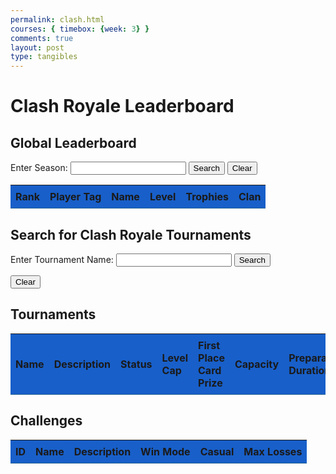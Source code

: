 ```yaml
---
permalink: clash.html
courses: { timebox: {week: 3} }
comments: true
layout: post
type: tangibles
---
```

<html>
<head>
    <title>Clash Royale Information Database</title>
    <style>
        table {
            width: 100%;
            border-collapse: collapse;
        }
        th, td {
            padding: 8px;
            text-align: left;
            border-bottom: 1px solid #246092;
        }
        th {
            background-color: #185fc9;
        }
    </style>
</head>
<body>
    <h1>Clash Royale Leaderboard</h1>
    <div id="leaderboard">
        <h2>Global Leaderboard</h2>
        <div>
            <label for="seasonInput">Enter Season:</label>
            <input type="number" id="seasonInput" name="seasonInput">
            <button id="searchButton2">Search</button>
            <button id="clearButton">Clear</button>
        </div>
        <table id="leaderboardTable">
            <thead>
                <tr>
                    <th>Rank</th>
                    <th>Player Tag</th>
                    <th>Name</th>
                    <th>Level</th>
                    <th>Trophies</th>
                    <th>Clan</th>
                </tr>
            </thead>
            <tbody>
                <!-- Leaderboard data will be displayed here -->
            </tbody>
        </table>
    </div>
    <h2>Search for Clash Royale Tournaments</h2>
    <form id="searchForm">
        <label for="tournamentName">Enter Tournament Name:</label>
        <input type="text" id="tournamentName" name="tournamentName">
        <button type="submit">Search</button>
    </form>
    <button id="clearButton2">Clear</button>
    <div id="tournaments-list">
        <h2>Tournaments</h2>
        <table id="tournamentTable">
            <thead>
                <tr>
                    <th>Name</th>
                    <th>Description</th>
                    <th>Status</th>
                    <th>Level Cap</th>
                    <th>First Place Card Prize</th>
                    <th>Capacity</th>
                    <th>Preparation Duration</th>
                    <th>Duration</th>
                    <th>Created Time</th>
                    <th>Game Mode ID</th>         
                </tr>
            </thead>
            <tbody>
                <!-- Tournaments will be displayed here -->
            </tbody>
        </table>
    </div>
    <div id="challenges-list">
        <h2>Challenges</h2>
        <table id="challengeTable">
            <thead>
                <tr>
                    <th>ID</th>
                    <th>Name</th>
                    <th>Description</th>
                    <th>Win Mode</th>
                    <th>Casual</th>
                    <th>Max Losses</th>
                </tr>
            </thead>
            <tbody>
                <!-- Challenges will be displayed here -->
            </tbody>
        </table>
    </div>
    <script src="https://code.jquery.com/jquery-3.6.0.min.js"></script>
    <script>
        $(document).ready(function() {
            const backendUrl = 'http://127.0.0.1:8086';
            function fetchLeaderboard(season) {
                $.getJSON(`${backendUrl}/leaderboard?season=${season}`, function(data) {
                    $('#leaderboardTable tbody').empty();
                    data.forEach(function(player) {
                        $('#leaderboardTable tbody').append(`
                            <tr>
                                <td>${player.rank}</td>
                                <td>${player.tag}</td>
                                <td>${player.name}</td>
                                <td>${player.expLevel}</td>
                                <td>${player.trophies}</td>
                                <td>${player.clan ? player.clan.name : ''}</td>
                            </tr>
                        `);
                    });
                }).fail(function(jqXHR, textStatus, errorThrown) {
                    console.error("Error fetching leaderboard: " + textStatus + ", " + errorThrown);
                    $('#leaderboard').empty().append(`<p>Error loading leaderboard.</p>`);
                });
            }
            $('#searchButton2').click(function() {
                const season = $('#seasonInput').val();
                fetchLeaderboard(season);
            });
            $('#clearButton').click(function() {
                $('#seasonInput').val('');
                $('#leaderboardTable tbody').empty();
            });
            fetchLeaderboard(1);
            function fetchTournaments(tournamentName) {
                $.getJSON(`${backendUrl}/tournaments?name=${encodeURIComponent(tournamentName)}`, function(data) {
                    $('#tournamentTable tbody').empty();
                    data.forEach(function(tournament) {
                        tname = tournament.name;
                        $('#tournamentTable tbody').append(`
                            <tr>
                                <td>${tname}</td>
                                <td>${tournament.description}</td>
                                <td>${tournament.status}</td>
                                <td>${tournament.levelCap}</td>
                                <td>${tournament.firstPlaceCardPrize}</td>
                                <td>${tournament.capacity} / ${tournament.maxCapacity}</td>
                                <td>${tournament.preparationDuration} seconds</td>
                                <td>${tournament.duration} seconds</td>
                                <td>${new Date(tournament.createdTime).toLocaleString()}</td>
                                <td>${tournament.gameMode && tournament.gameMode.id ? tournament.gameMode.id : ''}</td>
                                <td><button id = "tbutton" onclick= "event.stopPropagation(); addToTour(tname)">Save</button></td>
                            </tr>
                        `);
                    });
                    $('#clearButton2').click(function() {
                        $('#tournamentName').val('');
                        $('#tournamentTable tbody').empty();
                    });
                }).fail(function(jqXHR, textStatus, errorThrown) {
                    console.error("Error fetching tournaments: " + textStatus + ", " + errorThrown);
                    $('#tournaments-list').empty().append(`<p>Error loading tournaments.</p>`);
                });   
            }
            function fetchChallenges() {
                $.getJSON(`${backendUrl}/challenges`, function(data) {
                    $('#challengeTable tbody').empty();
                    if (Array.isArray(data)) {
                        data.forEach(function(challenge) {
                            $('#challengeTable tbody').append(`
                                <tr>
                                    <td>${challenge.id}</td>
                                    <td>${challenge.name}</td>
                                    <td>${challenge.description}</td>
                                    <td>${challenge.winMode}</td>
                                    <td>${challenge.casual}</td>
                                    <td>${challenge.maxLosses}</td>
                                </tr>
                            `);
                        });
                    } else {
                        console.error("Data received from backend is not an array");
                    }
                }).fail(function(jqXHR, textStatus, errorThrown) {
                    console.error("Error fetching challenges: " + textStatus + ", " + errorThrown);
                    $('#challenges-list').empty().append(`<p>Error loading challenges.</p>`);
                });
            }
            fetchChallenges();
            $('#searchForm').submit(function(event) {
                event.preventDefault();
                let tournamentName = $('#tournamentName').val();
                fetchTournaments(tournamentName);
                fetchChallenges();
            });
        });
function addToTour(tourName) {
    function getCookie(name) {
      const value = `; ${document.cookie}`;
      const parts = value.split(`; ${name}=`);
      if (parts.length === 2) return parts.pop().split(';').shift();
  }
  // Check if the user is authenticated
  const jwtToken = getCookie('jwt');
  const tokenParts = jwtToken.split('.');
  const payload = JSON.parse(atob(tokenParts[1]));
  const userId = payload.id;
  console.log("HAHA: "+ userId + " " +tourName)
    var url = `http://127.0.0.1:8086/api/tour/addtotours?id=${userId}&tour_name=${tourName}`;
    fetch(url, {
        method: 'POST'
    })
    .then(response => {
        if (!response.ok) {
            throw new Error(`HTTP error! status: ${response.status}`);
        }
        return response.json();
    })
    .then(data => {
        console.log('Tour added to tours:', data);
        // Optionally, provide feedback to the user that the tour was added to tours
    })
    .catch((error) => {
        console.error('Error adding tour to tours:', error);
        alert('Error adding tour to tours. Please try again.');
    });
}
function getCookie(name) {
    const value = `; ${document.cookie}`;
    const parts = value.split(`; ${name}=`);
    if (parts.length === 2) {
        const token = parts.pop().split(';').shift();
        const decodedToken = parseJwt(token); // Assuming you have a function to parse JWT tokens
        return decodedToken.user_id; // Assuming user_id is the key for user ID in your JWT token
    }
    return null; // Return null if the cookie or token is not found
}
function parseJwt(token) {
    const base64Url = token.split('.')[1];
    const base64 = base64Url.replace(/-/g, '+').replace(/_/g, '/');
    const jsonPayload = decodeURIComponent(atob(base64).split('').map(c => '%' + ('00' + c.charCodeAt(0).toString(16)).slice(-2)).join(''));
    return JSON.parse(jsonPayload);
}
    </script>
</body>
</html>